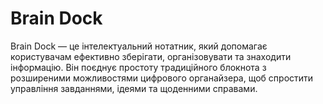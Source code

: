 # Brain Dock
Brain Dock — це інтелектуальний нотатник, який допомагає користувачам ефективно зберігати, організовувати та знаходити інформацію. Він поєднує простоту традиційного блокнота з розширеними можливостями цифрового органайзера, щоб спростити управління завданнями, ідеями та щоденними справами.
